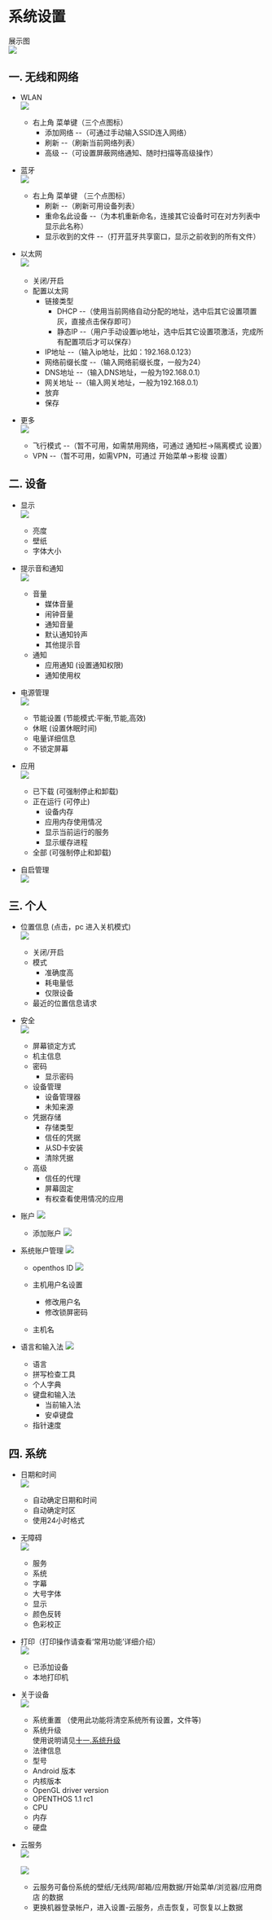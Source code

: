 # 系统设置
展示图  
![](pic/xitongshezhi/setting_shouye.png)

## 一. 无线和网络
   - WLAN  
![](pic/xitongshezhi/setting_wlanNew.png) 

      - 右上角 菜单键（三个点图标）
         - 添加网络 --（可通过手动输入SSID连入网络）
         - 刷新 --（刷新当前网络列表）
         - 高级 --（可设置屏蔽网络通知、随时扫描等高级操作）
   - 蓝牙  
![](pic/xitongshezhi/setting_bluetoothNew.png)

      - 右上角 菜单键 （三个点图标）
         - 刷新 --（刷新可用设备列表）
         - 重命名此设备 --（为本机重新命名，连接其它设备时可在对方列表中显示此名称）
         - 显示收到的文件 --（打开蓝牙共享窗口，显示之前收到的所有文件）
     
   - 以太网  
![](pic/xitongshezhi/setting_yitaiwang.png)        
      - 关闭/开启
      - 配置以太网
         - 链接类型
            - DHCP --（使用当前网络自动分配的地址，选中后其它设置项置灰，直接点击保存即可）
            - 静态IP --（用户手动设置ip地址，选中后其它设置项激活，完成所有配置项后才可以保存）
         - IP地址 --（输入ip地址，比如：192.168.0.123）
         - 网络前缀长度 --（输入网络前缀长度，一般为24）
         - DNS地址 --（输入DNS地址，一般为192.168.0.1）
         - 网关地址 --（输入网关地址，一般为192.168.0.1）
         - 放弃
         - 保存
   - 更多  
![](pic/xitongshezhi/setting_gengduo.png)

      - 飞行模式 --（暂不可用，如需禁用网络，可通过 通知栏->隔离模式 设置）
      - VPN --（暂不可用，如需VPN，可通过 开始菜单->影梭 设置）

## 二. 设备
   - 显示  
![](pic/xitongshezhi/setting_xianshiNew.png)

      - 亮度
      - 壁纸
      - 字体大小
   - 提示音和通知  
![](pic/xitongshezhi/setting_tishiyin.png)

      - 音量
         - 媒体音量
         - 闹钟音量
         - 通知音量
         - 默认通知铃声
         - 其他提示音
      - 通知
         - 应用通知 (设置通知权限)
         - 通知使用权
   - 电源管理  
![](pic/xitongshezhi/setting_dianyuanguanliNew.png)

      - 节能设置 (节能模式:平衡,节能,高效)
      - 休眠 (设置休眠时间)
      - 电量详细信息
      - 不锁定屏幕
     
   - 应用  
![](pic/xitongshezhi/setting_yingyong.png)

      - 已下载 (可强制停止和卸载)
      - 正在运行 (可停止)
         - 设备内存
         - 应用内存使用情况
         - 显示当前运行的服务
         - 显示缓存进程
      - 全部 (可强制停止和卸载)
   - 自启管理  
![](pic/xitongshezhi/setting_ziqiguanli.png)
   
## 三. 个人
   - 位置信息 (点击，pc 进入关机模式)  
![](pic/xitongshezhi/tmp_9632-settingweizhi-761094311.png)

      - 关闭/开启
      - 模式
         - 准确度高
         - 耗电量低
         - 仅限设备
      - 最近的位置信息请求
   -  安全  
![](pic/xitongshezhi/tmp_9632-settingsecurity2096104743.png)

      - 屏幕锁定方式
      - 机主信息
      - 密码
         - 显示密码
      - 设备管理
         - 设备管理器
         - 未知来源
      - 凭据存储
         - 存储类型
         - 信任的凭据
         - 从SD卡安装
         - 清除凭据
      - 高级
         - 信任的代理
         - 屏幕固定
         - 有权查看使用情况的应用
   - 账户
![](pic/xitongshezhi/tmp_9632-settingaddaccout1455351491.png)

      - 添加账户
![](pic/xitongshezhi/tmp_9632-settingaddaccout233668700.png)

   - 系统账户管理
![](pic/xitongshezhi/tmp_9632-settingaccoutmanger944700000.png)

      - openthos ID
![](pic/xitongshezhi/tmp_18072-settingopid1490052727.png)

      - 主机用户名设置
         - 修改用户名
         - 修改锁屏密码
      - 主机名
   - 语言和输入法
![](pic/xitongshezhi/tmp_18072-settinglag233668700.png)

      - 语言
      - 拼写检查工具
      - 个人字典
      - 键盘和输入法
         - 当前输入法
         - 安卓键盘
      - 指针速度
   
## 四. 系统
   - 日期和时间  
![](pic/xitongshezhi/tmp_9632-settingdate2018264212.png)

      - 自动确定日期和时间
      - 自动确定时区
      - 使用24小时格式
   - 无障碍  
![](pic/xitongshezhi/tmp_9632-settingwu1431718238.png)

      - 服务
      - 系统
      - 字幕
      - 大号字体
      - 显示
      - 颜色反转
      - 色彩校正
   - 打印（打印操作请查看‘常用功能’详细介绍）  
![](pic/xitongshezhi/tmp_9632-settingprint1355968946.png)

      - 已添加设备
      - 本地打印机
   - 关于设备  
![](pic/xitongshezhi/setting-guanyushebeiNew.png)

      - 系统重置 （使用此功能将清空系统所有设置，文件等)
      - 系统升级  
使用说明请见[十一.系统升级](https://github.com/openthos/userguide-analysis/blob/master/%E5%8D%81%E4%B8%80.%E7%B3%BB%E7%BB%9F%E5%8D%87%E7%BA%A7.md)
      - 法律信息
      - 型号
      - Android 版本
      - 内核版本
      - OpenGL driver version
      - OPENTHOS 1.1 rc1
      - CPU
      - 内存
      - 硬盘  
   - 云服务  
![](pic/xitongshezhi/seafile_open.png)<br />  
![](pic/xitongshezhi/seafile_beifen.png)
      - 云服务可备份系统的壁纸/无线网/邮箱/应用数据/开始菜单/浏览器/应用商店 的数据
      - 更换机器登录帐户，进入设置-云服务，点击恢复，可恢复以上数据
